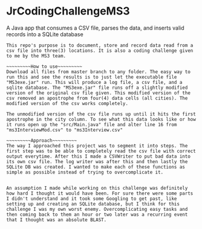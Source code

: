 # JrCodingChallengeMS3
A Java app that consumes a CSV file, parses the data, and inserts valid records into a SQLite database

~~~~~~~~~Summary~~~~~~~~~
This repo's purpose is to document, store and record data read from a csv file into three(3) locations. It is also a coding challenge given to me by the MS3 team.

~~~~~~~~~How to use~~~~~~~~~
Download all files from master branch to any folder. The easy way to run this and see the results is to just let the executable file "MS3exe.jar" run. This will produce a log file, a csv file, and a sqlite database. The "MS3exe.jar" file runs off a slightly modified version of the original csv file given. This modified version of the csv removed an apostrophe from four(4) data cells (all cities). The modified version of the csv works completely.

The unmodified version of the csv file runs up until it hits the first apostrophe in the city column. To see what this data looks like or how it runs open up the "src/Main.java" file and alter line 16 from "ms3InterviewMod.csv" to "ms3Interview.csv"

~~~~~~~~~Approach~~~~~~~~~
The way I approached this project was to segment it into steps. The first step was to be able to completely read the csv file with correct output everytime. After this I made a CSVWriter to put bad data into its own csv file. The log writer was after this and then lastly the SQLite DB was created. I wanted to make each of these functions as simple as possible instead of trying to overcomplicate it.


An assumption I made while working on this challenge was definitely how hard I thought it would have been. For sure there were some parts I didn't understand and it took some Googling to get past, like setting up and creating an SQLite database, but I think for this challenge I was my own worst enemy. Overcomplicating easy tasks and then coming back to them an hour or two later was a recurring event that I thought was an absolute BLAST. 




